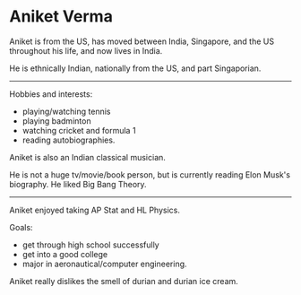 # Aniket Verma #

Aniket is from the US, has moved between India, Singapore, and the US throughout his life, and now lives in India. 

He is ethnically Indian, nationally from the US, and part Singaporian. 

- - - -

Hobbies and interests: 

* playing/watching tennis
* playing badminton
* watching cricket and formula 1
* reading autobiographies. 

Aniket is also an Indian classical musician. 

He is not a huge tv/movie/book person, but is currently reading Elon Musk's biography. He liked Big Bang Theory. 

- - - -

Aniket enjoyed taking AP Stat and HL Physics. 

Goals: 
* get through high school successfully
* get into a good college
* major in aeronautical/computer engineering. 

Aniket really dislikes the smell of durian and durian ice cream. 
